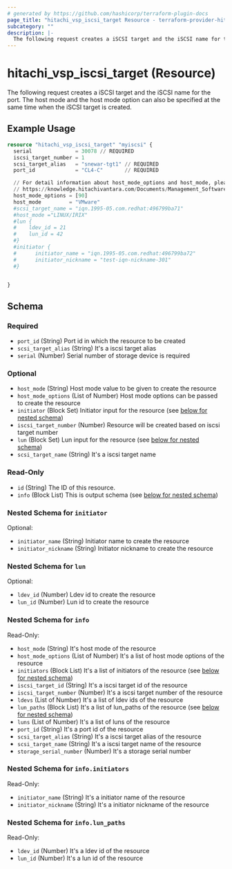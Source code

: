 ```yaml
---
# generated by https://github.com/hashicorp/terraform-plugin-docs
page_title: "hitachi_vsp_iscsi_target Resource - terraform-provider-hitachi"
subcategory: ""
description: |-
  The following request creates a iSCSI target and the iSCSI name for the port. The host mode and the host mode option can also be specified at the same time when the iSCSI target is created.
---
```


# hitachi_vsp_iscsi_target (Resource)

The following request creates a iSCSI target and the iSCSI name for the port. The host mode and the host mode option can also be specified at the same time when the iSCSI target is created.

## Example Usage

```terraform
resource "hitachi_vsp_iscsi_target" "myiscsi" {
  serial              = 30078 // REQUIRED
  iscsi_target_number = 1
  scsi_target_alias   = "snewar-tgt1" // REQUIRED
  port_id             = "CL4-C"       // REQUIRED

  // For detail information about host_mode_options and host_mode, please look at the following link:
  // https://knowledge.hitachivantara.com/Documents/Management_Software/SVOS/9.8.6/Volume_Management_-_VSP_E_Series/Host_Attachment/14_Host_modes_and_host_mode_options
  host_mode_options = [90]
  host_mode         = "VMware"
  #scsi_target_name = "iqn.1995-05.com.redhat:496799ba71"
  #host_mode ="LINUX/IRIX" 
  #lun {
  #    ldev_id = 21
  #    lun_id = 42
  #}
  #initiator {
  #      initiator_name = "iqn.1995-05.com.redhat:496799ba72"
  #      initiator_nickname = "test-iqn-nickname-301"
  #}


}
```

<!-- schema generated by tfplugindocs -->
## Schema

### Required

- `port_id` (String) Port id in which the resource to be created
- `scsi_target_alias` (String) It's a iscsi target alias
- `serial` (Number) Serial number of storage device is required

### Optional

- `host_mode` (String) Host mode value to be given to create the resource
- `host_mode_options` (List of Number) Host mode options can be passed to create the resource
- `initiator` (Block Set) Initiator input for the resource (see [below for nested schema](#nestedblock--initiator))
- `iscsi_target_number` (Number) Resource will be created based on iscsi target number
- `lun` (Block Set) Lun input for the resource (see [below for nested schema](#nestedblock--lun))
- `scsi_target_name` (String) It's a iscsi target name

### Read-Only

- `id` (String) The ID of this resource.
- `info` (Block List) This is output schema (see [below for nested schema](#nestedblock--info))

<a id="nestedblock--initiator"></a>
### Nested Schema for `initiator`

Optional:

- `initiator_name` (String) Initiator name to create the resource
- `initiator_nickname` (String) Initiator nickname to create the resource


<a id="nestedblock--lun"></a>
### Nested Schema for `lun`

Optional:

- `ldev_id` (Number) Ldev id to create the resource
- `lun_id` (Number) Lun id to create the resource


<a id="nestedblock--info"></a>
### Nested Schema for `info`

Read-Only:

- `host_mode` (String) It's host mode of the resource
- `host_mode_options` (List of Number) It's a list of host mode options of the resource
- `initiators` (Block List) It's a list of initiators of the resource (see [below for nested schema](#nestedblock--info--initiators))
- `iscsi_target_id` (String) It's a iscsi target id of the resource
- `iscsi_target_number` (Number) It's a iscsi target number of the resource
- `ldevs` (List of Number) It's a list of ldev ids of the resource
- `lun_paths` (Block List) It's a list of lun_paths of the resource (see [below for nested schema](#nestedblock--info--lun_paths))
- `luns` (List of Number) It's a list of luns of the resource
- `port_id` (String) It's a port id of the resource
- `scsi_target_alias` (String) It's a iscsi target alias of the resource
- `scsi_target_name` (String) It's a iscsi target name of the resource
- `storage_serial_number` (Number) It's a storage serial number

<a id="nestedblock--info--initiators"></a>
### Nested Schema for `info.initiators`

Read-Only:

- `initiator_name` (String) It's a initiator name of the resource
- `initiator_nickname` (String) It's a initiator nickname of the resource


<a id="nestedblock--info--lun_paths"></a>
### Nested Schema for `info.lun_paths`

Read-Only:

- `ldev_id` (Number) It's a ldev id of the resource
- `lun_id` (Number) It's a lun id of the resource

